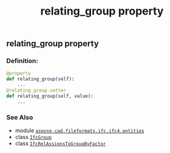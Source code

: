 ﻿---
title: relating_group property
second_title: Aspose.CAD for Python via .NET API References
description: 
type: docs
weight: 120
url: /python-net/aspose.cad.fileformats.ifc.ifc4.entities/ifcrelassignstogroupbyfactor/relating_group/
is_root: false
---

## relating_group property

### Definition:
```python
@property
def relating_group(self):
    ...
@relating_group.setter
def relating_group(self, value):
    ...
```

### See Also
* module [`aspose.cad.fileformats.ifc.ifc4.entities`](../../)
* class [`IfcGroup`](/cad/python-net/aspose.cad.fileformats.ifc.ifc4.entities/ifcgroup)
* class [`IfcRelAssignsToGroupByFactor`](/cad/python-net/aspose.cad.fileformats.ifc.ifc4.entities/ifcrelassignstogroupbyfactor)
